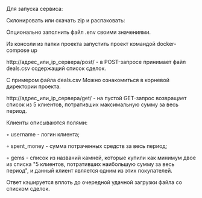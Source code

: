 Для запуска сервиса:

Склонировать или скачать zip и распаковать:

Опционально заполнить файл .env своими значениями.

Из консоли из папки проекта запустить проект командой docker-compose up

http://адрес_или_ip_сервера/post/ - в POST-запросе принимает файл deals.csv содержащий список сделок.

С примером файла deals.csv Можно ознакомиться в корневой директории проекта.

http://адрес_или_ip_сервера/get/ - на пустой GET-запрос возвращает список из 5 клиентов, потративших максимальную сумму за весь период.

Клиенты описываются полями:

  ◦ username - логин клиента; 

  ◦ spent_money - сумма потраченных средств за весь период; 

  ◦ gems - список из названий камней, которые купили как минимум двое из списка "5 клиентов, потративших наибольшую сумму за весь период", и данный клиент является одним из этих покупателей.

Ответ кэшируется вплоть до очередной удачной загрузки файла со списком сделок.